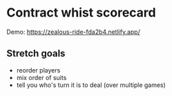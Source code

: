 # Contract whist scorecard

Demo: https://zealous-ride-fda2b4.netlify.app/

## Stretch goals
- reorder players
- mix order of suits
- tell you who's turn it is to deal (over multiple games)

